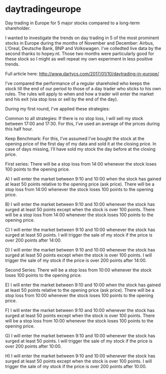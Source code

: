 # daytradingeurope
Day trading in Europe for 5 major stocks compared to a long-term shareholder.

I wanted to investigate the trends on day trading in 5 of the most prominent stocks in Europe during the months of November and December: Airbus, L’Oreal, Deutsche Bank, BNP and Volkswagen. I’ve colledted live data by the second thanks to hopey.nt. Those two months were particularly good for these stock so I might as well repeat my own experiment in less positive trends.

Full article here: http://www.dartycs.com/2017/01/10/daytrading-in-europe/



I’ve compared the performance of a regular shareholed who keeps the stock till the end of our period to those of a day trader who sticks to his own rules. The rules will apply to when and how a trader will enter the market and his exit (via stop loss or sell by the end of the day).

During my first round, I’ve applied these strategies:

Common to all strategies: If there is no stop loss, I will sell my stock between 17:00 and 17:30. For this, I’ve used an average of the prices during this half hour.

Keep Benchmark: For this, I’ve assumed I’ve bought the stock at the opening price of the first day of my data and sold it at the closing price. In case of days missing, I’ll have sold my stock the day before at the closing price.

First series: There will be a stop loss from 14:00 whenever the stock loses 100 points to the opening price.

A) I will enter the market between 9:10 and 10:00 when the stock has gained at least 50 points relative to the opening price (ask price). There will be a stop loss from 14:00 whenever the stock loses 100 points to the opening price.

B) I will enter the market between 9:10 and 10:00 whenever the stock has surged at least 50 points except when the stock is over 100 points. There will be a stop loss from 14:00 whenever the stock loses 100 points to the opening price.

C) I will enter the market between 9:10 and 10:00 whenever the stock has surged at least 50 points. I will trigger the sale of my stock if the price is over 200 points after 14:00.

D) I will enter the market between 9:10 and 10:00 whenever the stock has surged at least 50 points except when the stock is over 100 points. I will trigger the sale of my stock if the price is over 200 points after 14:00.

Second Series: There will be a stop loss from 10:00 whenever the stock loses 100 points to the opening price.

E) I will enter the market between 9:10 and 10:00 when the stock has gained at least 50 points relative to the opening price (ask price). There will be a stop loss from 10:00 whenever the stock loses 100 points to the opening price.

F) I will enter the market between 9:10 and 10:00 whenever the stock has surged at least 50 points except when the stock is over 100 points. There will be a stop loss from 10:00 whenever the stock loses 100 points to the opening price.

G) I will enter the market between 9:10 and 10:00 whenever the stock has surged at least 50 points. I will trigger the sale of my stock if the price is over 200 points after 10:00.

H) I will enter the market between 9:10 and 10:00 whenever the stock has surged at least 50 points except when the stock is over 100 points. I will trigger the sale of my stock if the price is over 200 points after 10:00.


